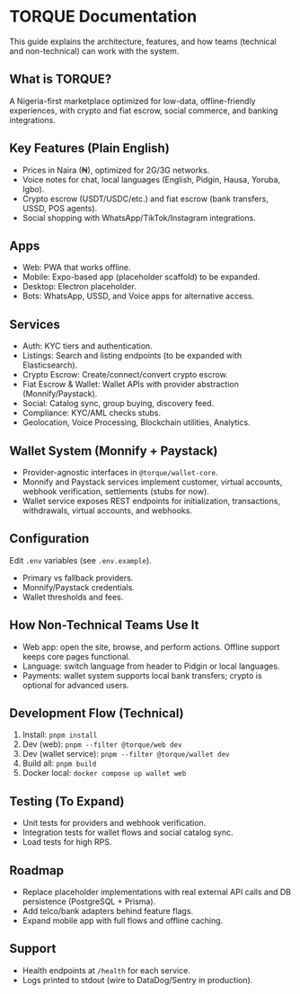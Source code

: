 # TORQUE Documentation

This guide explains the architecture, features, and how teams (technical and non-technical) can work with the system.

## What is TORQUE?
A Nigeria-first marketplace optimized for low-data, offline-friendly experiences, with crypto and fiat escrow, social commerce, and banking integrations.

## Key Features (Plain English)
- Prices in Naira (₦), optimized for 2G/3G networks.
- Voice notes for chat, local languages (English, Pidgin, Hausa, Yoruba, Igbo).
- Crypto escrow (USDT/USDC/etc.) and fiat escrow (bank transfers, USSD, POS agents).
- Social shopping with WhatsApp/TikTok/Instagram integrations.

## Apps
- Web: PWA that works offline.
- Mobile: Expo-based app (placeholder scaffold) to be expanded.
- Desktop: Electron placeholder.
- Bots: WhatsApp, USSD, and Voice apps for alternative access.

## Services
- Auth: KYC tiers and authentication.
- Listings: Search and listing endpoints (to be expanded with Elasticsearch).
- Crypto Escrow: Create/connect/convert crypto escrow.
- Fiat Escrow & Wallet: Wallet APIs with provider abstraction (Monnify/Paystack).
- Social: Catalog sync, group buying, discovery feed.
- Compliance: KYC/AML checks stubs.
- Geolocation, Voice Processing, Blockchain utilities, Analytics.

## Wallet System (Monnify + Paystack)
- Provider-agnostic interfaces in `@torque/wallet-core`.
- Monnify and Paystack services implement customer, virtual accounts, webhook verification, settlements (stubs for now).
- Wallet service exposes REST endpoints for initialization, transactions, withdrawals, virtual accounts, and webhooks.

## Configuration
Edit `.env` variables (see `.env.example`).
- Primary vs fallback providers.
- Monnify/Paystack credentials.
- Wallet thresholds and fees.

## How Non-Technical Teams Use It
- Web app: open the site, browse, and perform actions. Offline support keeps core pages functional.
- Language: switch language from header to Pidgin or local languages.
- Payments: wallet system supports local bank transfers; crypto is optional for advanced users.

## Development Flow (Technical)
1. Install: `pnpm install`
2. Dev (web): `pnpm --filter @torque/web dev`
3. Dev (wallet service): `pnpm --filter @torque/wallet dev`
4. Build all: `pnpm build`
5. Docker local: `docker compose up wallet web`

## Testing (To Expand)
- Unit tests for providers and webhook verification.
- Integration tests for wallet flows and social catalog sync.
- Load tests for high RPS.

## Roadmap
- Replace placeholder implementations with real external API calls and DB persistence (PostgreSQL + Prisma).
- Add telco/bank adapters behind feature flags.
- Expand mobile app with full flows and offline caching.

## Support
- Health endpoints at `/health` for each service.
- Logs printed to stdout (wire to DataDog/Sentry in production).